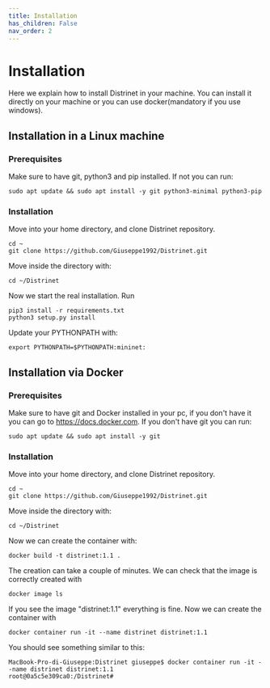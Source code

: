 ```yaml
---
title: Installation
has_children: False
nav_order: 2
---
```


# Installation

Here we explain how to install Distrinet in your machine.
You can install it directly on your machine or you can use docker(mandatory if you use windows).

## Installation in a Linux machine
### Prerequisites
Make sure to have git, python3 and pip installed.
If not you can run:
```
sudo apt update && sudo apt install -y git python3-minimal python3-pip
```
### Installation
Move into your home directory, and clone Distrinet repository.
```
cd ~
git clone https://github.com/Giuseppe1992/Distrinet.git
```
Move inside the directory with:
```
cd ~/Distrinet
```
Now we start the real installation.
Run 
```
pip3 install -r requirements.txt
python3 setup.py install
```

Update your PYTHONPATH with:
```
export PYTHONPATH=$PYTHONPATH:mininet:
```

## Installation via Docker
### Prerequisites
Make sure to have git and Docker installed in your pc, if you don't have it you can go to https://docs.docker.com.
If you don't have git you can run:
```
sudo apt update && sudo apt install -y git
```
### Installation
Move into your home directory, and clone Distrinet repository.
```
cd ~
git clone https://github.com/Giuseppe1992/Distrinet.git
```
Move inside the directory with:
```
cd ~/Distrinet
```
Now we can create the container with:
```
docker build -t distrinet:1.1 .
```
The creation can take a couple of minutes.
We can check that the image is correctly created with
```
docker image ls
```
If you see the image "distrinet:1.1" everything is fine. Now we can create the container with
```
docker container run -it --name distrinet distrinet:1.1
```
You should see something similar to this:
```
MacBook-Pro-di-Giuseppe:Distrinet giuseppe$ docker container run -it --name distrinet distrinet:1.1
root@0a5c5e309ca0:/Distrinet#
```


